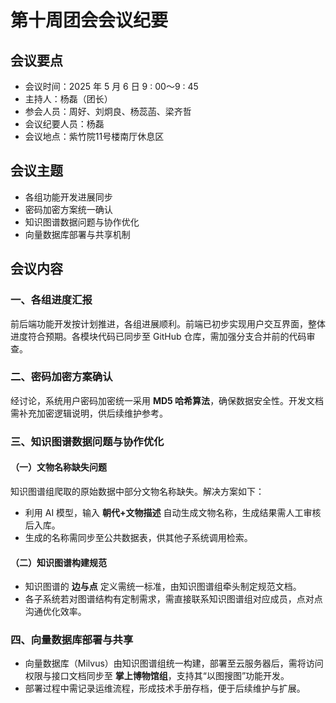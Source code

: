 # 第十周团会会议纪要  

## 会议要点  

* 会议时间：2025 年 5 月 6 日 9 : 00～9 : 45  
* 主持人：杨磊（团长）  
* 参会人员：周好、刘炯良、杨蕊菡、梁齐哲  
* 会议纪要人员：杨磊  
* 会议地点：紫竹院11号楼南厅休息区  

## 会议主题  

- 各组功能开发进展同步  
- 密码加密方案统一确认  
- 知识图谱数据问题与协作优化  
- 向量数据库部署与共享机制  

## 会议内容  

### 一、各组进度汇报  

前后端功能开发按计划推进，各组进展顺利。前端已初步实现用户交互界面，整体进度符合预期。各模块代码已同步至 GitHub 仓库，需加强分支合并前的代码审查。  

### 二、密码加密方案确认  

经讨论，系统用户密码加密统一采用 **MD5 哈希算法**，确保数据安全性。开发文档需补充加密逻辑说明，供后续维护参考。  

### 三、知识图谱数据问题与协作优化  

#### （一）文物名称缺失问题  
知识图谱组爬取的原始数据中部分文物名称缺失。解决方案如下：  
- 利用 AI 模型，输入 **朝代+文物描述** 自动生成文物名称，生成结果需人工审核后入库。  
- 生成的名称需同步至公共数据表，供其他子系统调用检索。  

#### （二）知识图谱构建规范  
- 知识图谱的 **边与点** 定义需统一标准，由知识图谱组牵头制定规范文档。  
- 各子系统若对图谱结构有定制需求，需直接联系知识图谱组对应成员，点对点沟通优化效率。  

### 四、向量数据库部署与共享  

- 向量数据库（Milvus）由知识图谱组统一构建，部署至云服务器后，需将访问权限与接口文档同步至 **掌上博物馆组**，支持其“以图搜图”功能开发。  
- 部署过程中需记录运维流程，形成技术手册存档，便于后续维护与扩展。  
